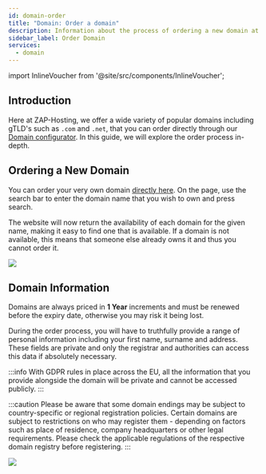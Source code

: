 ```yaml
---
id: domain-order
title: "Domain: Order a domain"
description: Information about the process of ordering a new domain at ZAP-Hosting 
sidebar_label: Order Domain
services:
  - domain
---
```


import InlineVoucher from '@site/src/components/InlineVoucher';

## Introduction

Here at ZAP-Hosting, we offer a wide variety of popular domains including gTLD's such as `.com` and `.net`, that you can order directly through our [Domain configurator](https://zap-hosting.com/en/shop/product/domain/). In this guide, we will explore the order process in-depth.

## Ordering a New Domain

You can order your very own domain [directly here](https://zap-hosting.com/en/shop/product/domain/). On the page, use the search bar to enter the domain name that you wish to own and press search.

The website will now return the availability of each domain for the given name, making it easy to find one that is available. If a domain is not available, this means that someone else already owns it and thus you cannot order it.

![](https://screensaver01.zap-hosting.com/index.php/s/cmdoBKgzYeJPPJH/preview)

## Domain Information

Domains are always priced in **1 Year** increments and must be renewed before the expiry date, otherwise you may risk it being lost.

During the order process, you will have to truthfully provide a range of personal information including your first name, surname and address. These fields are private and only the registrar and authorities can access this data if absolutely necessary.

:::info
With GDPR rules in place across the EU, all the information that you provide alongside the domain will be private and cannot be accessed publicly.
:::

:::caution 
Please be aware that some domain endings may be subject to country-specific or regional registration policies. Certain domains are subject to restrictions on who may register them - depending on factors such as place of residence, company headquarters or other legal requirements. Please check the applicable regulations of the respective domain registry before registering.
:::

![](https://screensaver01.zap-hosting.com/index.php/s/d5gNX5mkpctk2c3/preview)

<InlineVoucher />
